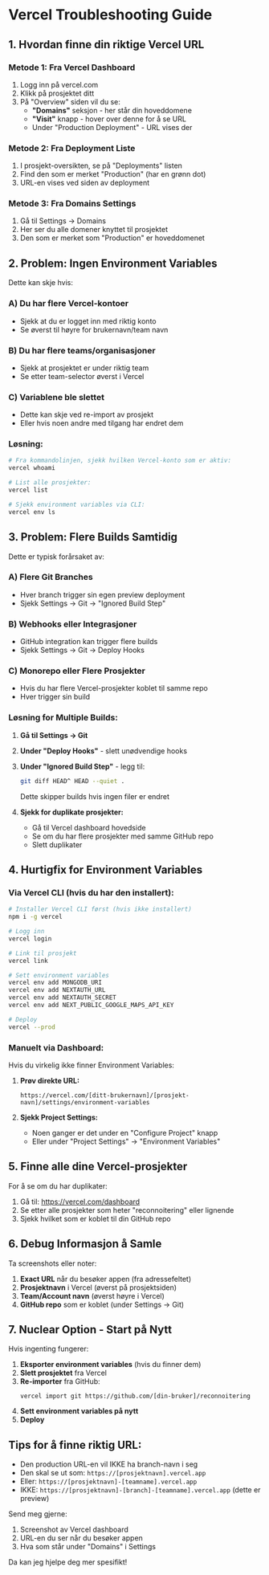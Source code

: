 # Vercel Troubleshooting Guide

## 1. Hvordan finne din riktige Vercel URL

### Metode 1: Fra Vercel Dashboard
1. Logg inn på vercel.com
2. Klikk på prosjektet ditt
3. På "Overview" siden vil du se:
   - **"Domains"** seksjon - her står din hoveddomene
   - **"Visit"** knapp - hover over denne for å se URL
   - Under "Production Deployment" - URL vises der

### Metode 2: Fra Deployment Liste
1. I prosjekt-oversikten, se på "Deployments" listen
2. Find den som er merket "Production" (har en grønn dot)
3. URL-en vises ved siden av deployment

### Metode 3: Fra Domains Settings
1. Gå til Settings → Domains
2. Her ser du alle domener knyttet til prosjektet
3. Den som er merket som "Production" er hoveddomenet

## 2. Problem: Ingen Environment Variables

Dette kan skje hvis:

### A) Du har flere Vercel-kontoer
- Sjekk at du er logget inn med riktig konto
- Se øverst til høyre for brukernavn/team navn

### B) Du har flere teams/organisasjoner
- Sjekk at prosjektet er under riktig team
- Se etter team-selector øverst i Vercel

### C) Variablene ble slettet
- Dette kan skje ved re-import av prosjekt
- Eller hvis noen andre med tilgang har endret dem

### Løsning:
```bash
# Fra kommandolinjen, sjekk hvilken Vercel-konto som er aktiv:
vercel whoami

# List alle prosjekter:
vercel list

# Sjekk environment variables via CLI:
vercel env ls
```

## 3. Problem: Flere Builds Samtidig

Dette er typisk forårsaket av:

### A) Flere Git Branches
- Hver branch trigger sin egen preview deployment
- Sjekk Settings → Git → "Ignored Build Step"

### B) Webhooks eller Integrasjoner
- GitHub integration kan trigger flere builds
- Sjekk Settings → Git → Deploy Hooks

### C) Monorepo eller Flere Prosjekter
- Hvis du har flere Vercel-prosjekter koblet til samme repo
- Hver trigger sin build

### Løsning for Multiple Builds:

1. **Gå til Settings → Git**
2. **Under "Deploy Hooks"** - slett unødvendige hooks
3. **Under "Ignored Build Step"** - legg til:
   ```bash
   git diff HEAD^ HEAD --quiet .
   ```
   Dette skipper builds hvis ingen filer er endret

4. **Sjekk for duplikate prosjekter:**
   - Gå til Vercel dashboard hovedside
   - Se om du har flere prosjekter med samme GitHub repo
   - Slett duplikater

## 4. Hurtigfix for Environment Variables

### Via Vercel CLI (hvis du har den installert):
```bash
# Installer Vercel CLI først (hvis ikke installert)
npm i -g vercel

# Logg inn
vercel login

# Link til prosjekt
vercel link

# Sett environment variables
vercel env add MONGODB_URI
vercel env add NEXTAUTH_URL 
vercel env add NEXTAUTH_SECRET
vercel env add NEXT_PUBLIC_GOOGLE_MAPS_API_KEY

# Deploy
vercel --prod
```

### Manuelt via Dashboard:
Hvis du virkelig ikke finner Environment Variables:

1. **Prøv direkte URL:**
   ```
   https://vercel.com/[ditt-brukernavn]/[prosjekt-navn]/settings/environment-variables
   ```

2. **Sjekk Project Settings:**
   - Noen ganger er det under en "Configure Project" knapp
   - Eller under "Project Settings" → "Environment Variables"

## 5. Finne alle dine Vercel-prosjekter

For å se om du har duplikater:

1. Gå til: https://vercel.com/dashboard
2. Se etter alle prosjekter som heter "reconnoitering" eller lignende
3. Sjekk hvilket som er koblet til din GitHub repo

## 6. Debug Informasjon å Samle

Ta screenshots eller noter:
1. **Exact URL** når du besøker appen (fra adressefeltet)
2. **Prosjektnavn** i Vercel (øverst på prosjektsiden)
3. **Team/Account navn** (øverst høyre i Vercel)
4. **GitHub repo** som er koblet (under Settings → Git)

## 7. Nuclear Option - Start på Nytt

Hvis ingenting fungerer:

1. **Eksporter environment variables** (hvis du finner dem)
2. **Slett prosjektet** fra Vercel
3. **Re-importer** fra GitHub:
   ```
   vercel import git https://github.com/[din-bruker]/reconnoitering
   ```
4. **Sett environment variables på nytt**
5. **Deploy**

## Tips for å finne riktig URL:
- Den production URL-en vil IKKE ha branch-navn i seg
- Den skal se ut som: `https://[prosjektnavn].vercel.app`
- Eller: `https://[prosjektnavn]-[teamname].vercel.app`
- IKKE: `https://[prosjektnavn]-[branch]-[teamname].vercel.app` (dette er preview)

Send meg gjerne:
1. Screenshot av Vercel dashboard
2. URL-en du ser når du besøker appen
3. Hva som står under "Domains" i Settings

Da kan jeg hjelpe deg mer spesifikt!